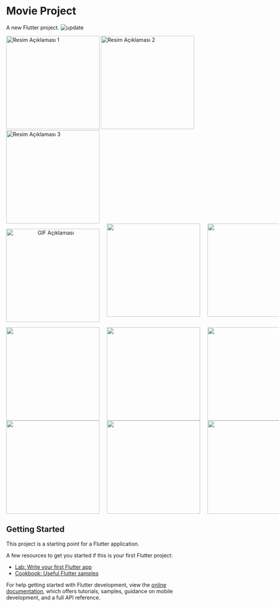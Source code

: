 # Movie Project

A new Flutter project.
![update](https://github.com/eyuphan-oguz/softwareproject/assets/75530935/835dc684-28da-47f5-a2a5-df6732d69a76)

<div>
  <img src="https://github.com/eyuphan-oguz/softwareproject/assets/75530935/3ef0a41f-c923-46c9-a13c-80627b0e06ff?raw=true" alt="Resim Açıklaması 1" width="250" height="auto">
  <img src="https://github.com/eyuphan-oguz/softwareproject/assets/75530935/7c2c2f83-ae28-4201-a365-741a4f1f3d4a?raw=true" alt="Resim Açıklaması 2" width="250" height="auto">
  <img src="https://github.com/eyuphan-oguz/softwareproject/assets/75530935/b5257bb3-cdf7-4812-a02a-5602ef740367?raw=true" alt="Resim Açıklaması 3" width="250" height="auto">
</div>

<div style="display: flex; gap: 20px;">
  <p align="center">
  <img src="https://github.com/eyuphan-oguz/softwareproject/assets/75530935/827cfc85-9ba8-4cd4-af66-948381ae2bf4" alt="GIF Açıklaması" width="250" height="auto">
</p>
  <img src="https://github.com/eyuphan-oguz/softwareproject/assets/75530935/228bc3f8-b2e2-47e7-801f-5866fb40b178?raw=true" width="250" height="auto" />
  <img src="https://github.com/eyuphan-oguz/softwareproject/assets/75530935/a042723a-3715-4cd4-b012-e30c28660d5f?raw=true" width="250" height="auto" />
  <img src="https://github.com/eyuphan-oguz/softwareproject/assets/75530935/8e2767d6-dfa9-4790-8ac4-3dbe9e638b88?raw=true" width="250" height="auto" />
</div>


<div style="display: flex; gap: 20px;">
  <img src="https://github.com/eyuphan-oguz/softwareproject/assets/75530935/694efaf4-ea80-4b8c-bcb2-23a7d57f137f?raw=true" width="250" height="auto" />
  <img src="https://github.com/eyuphan-oguz/softwareproject/assets/75530935/f3bd644d-0331-47e1-b828-166a3c7be30d?raw=true" width="250" height="auto" />
  <img src="https://github.com/eyuphan-oguz/softwareproject/assets/75530935/835dc684-28da-47f5-a2a5-df6732d69a76?raw=true" width="250" height="auto" />
</div>

<div style="display: flex; gap: 20px;">
  <img src="https://github.com/eyuphan-oguz/softwareproject/assets/75530935/6a99ed02-c6ce-4290-a884-e47626177015" width="250" height="auto" />
  <img src="https://github.com/eyuphan-oguz/softwareproject/assets/75530935/c544255f-f27e-43b9-9660-f2360c529a95" width="250" height="auto" />
  <img src="https://github.com/eyuphan-oguz/softwareproject/assets/75530935/83b22497-05d7-4f0c-a5a2-4b00c1e76a04" width="250" height="auto" />
</div>

## Getting Started

This project is a starting point for a Flutter application.

A few resources to get you started if this is your first Flutter project:

- [Lab: Write your first Flutter app](https://docs.flutter.dev/get-started/codelab)
- [Cookbook: Useful Flutter samples](https://docs.flutter.dev/cookbook)

For help getting started with Flutter development, view the
[online documentation](https://docs.flutter.dev/), which offers tutorials,
samples, guidance on mobile development, and a full API reference.
